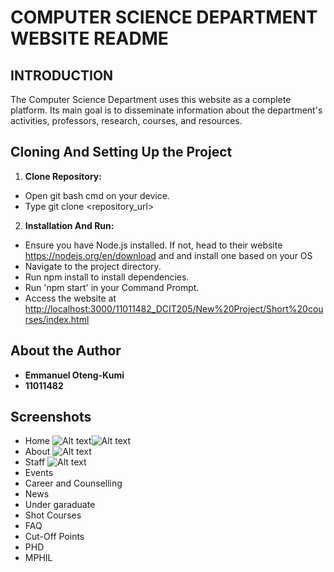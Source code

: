 # COMPUTER SCIENCE DEPARTMENT WEBSITE README

## INTRODUCTION

The Computer Science Department uses this website as a complete platform. Its main goal is to disseminate information about the department's activities, professors, research, courses, and resources.

## Cloning And Setting Up the Project

1. **Clone Repository:**

- Open git bash cmd on your device.
- Type git clone <repository_url>

2. **Installation And Run:**

- Ensure you have Node.js installed. If not, head to their website <https://nodejs.org/en/download> and and install one based on your OS
- Navigate to the project directory.
- Run npm install to install dependencies.
- Run 'npm start' in your Command Prompt.
- Access the website at <http://localhost:3000/11011482_DCIT205/New%20Project/Short%20courses/index.html>

## About the Author

- **Emmanuel Oteng-Kumi**
- **11011482**

## Screenshots

- Home
![Alt text](/11011482_DCIT205/New%20Project/Page%20Screenshots/Home%20page%20screenshot/Screenshot%202023-11-28%20183523.png )![Alt text](/11011482_DCIT205/New%20Project/Page%20Screenshots/Home%20page%20screenshot/Screenshot%202023-11-28%20184401.png)
- About
![Alt text](/11011482_DCIT205/New%20Project/Page%20Screenshots/About%20page/Screenshot%202023-11-28%20183614.png)
- Staff
![Alt text](/11011482_DCIT205/New%20Project/Page%20Screenshots/Staff%20page/Screenshot%202023-11-28%20184442.png)
- Events
- Career and Counselling
- News
- Under garaduate
- Shot Courses
- FAQ
- Cut-Off Points
- PHD
- MPHIL

